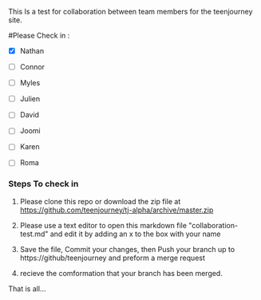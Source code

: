 This Is a test for collaboration between team members for the teenjourney site.

#Please Check in :

- [x] Nathan
- [ ] Connor
- [ ] Myles
- [ ] Julien
- [ ] David
- [ ] Joomi
- [ ] Karen
- [ ] Roma


### Steps To check in 

1. Please clone this repo or download the zip file at https://github.com/teenjourney/tj-alpha/archive/master.zip

2. Please use a text editor to open this markdown file "collaboration-test.md" and edit it by adding an x to the box with your name

3. Save the file, Commit your changes, then Push your branch up to https://github/teenjourney and preform a merge request

4. recieve the comformation that your branch has been merged.


That is all...
